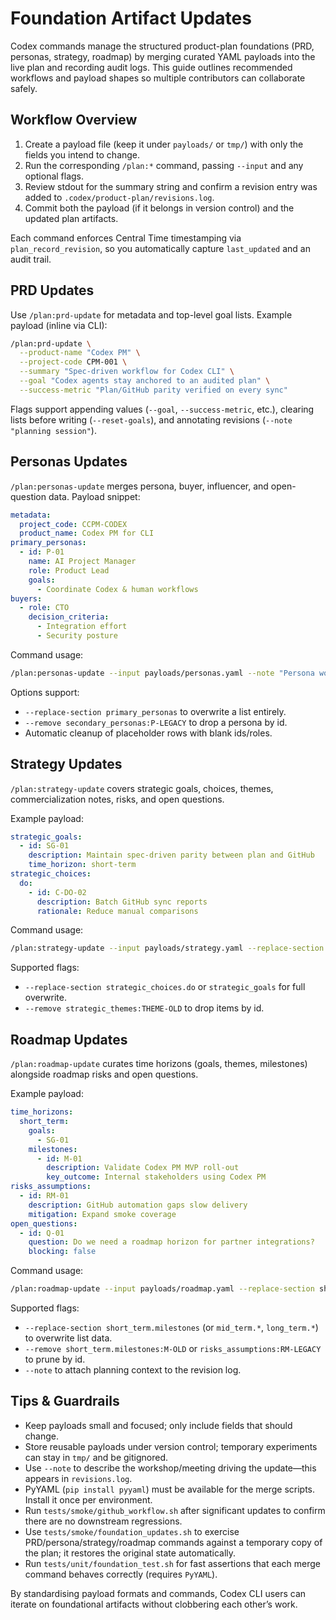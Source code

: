 # Foundation Artifact Updates

Codex commands manage the structured product-plan foundations (PRD, personas, strategy, roadmap) by merging curated YAML payloads into the live plan and recording audit logs. This guide outlines recommended workflows and payload shapes so multiple contributors can collaborate safely.

## Workflow Overview

1. Create a payload file (keep it under `payloads/` or `tmp/`) with only the fields you intend to change.
2. Run the corresponding `/plan:*` command, passing `--input` and any optional flags.
3. Review stdout for the summary string and confirm a revision entry was added to `.codex/product-plan/revisions.log`.
4. Commit both the payload (if it belongs in version control) and the updated plan artifacts.

Each command enforces Central Time timestamping via `plan_record_revision`, so you automatically capture `last_updated` and an audit trail.

## PRD Updates

Use `/plan:prd-update` for metadata and top-level goal lists. Example payload (inline via CLI):

```bash
/plan:prd-update \
  --product-name "Codex PM" \
  --project-code CPM-001 \
  --summary "Spec-driven workflow for Codex CLI" \
  --goal "Codex agents stay anchored to an audited plan" \
  --success-metric "Plan/GitHub parity verified on every sync"
```

Flags support appending values (`--goal`, `--success-metric`, etc.), clearing lists before writing (`--reset-goals`), and annotating revisions (`--note "planning session"`).

## Personas Updates

`/plan:personas-update` merges persona, buyer, influencer, and open-question data. Payload snippet:

```yaml
metadata:
  project_code: CCPM-CODEX
  product_name: Codex PM for CLI
primary_personas:
  - id: P-01
    name: AI Project Manager
    role: Product Lead
    goals:
      - Coordinate Codex & human workflows
buyers:
  - role: CTO
    decision_criteria:
      - Integration effort
      - Security posture
```

Command usage:

```bash
/plan:personas-update --input payloads/personas.yaml --note "Persona workshop"
```

Options support:
- `--replace-section primary_personas` to overwrite a list entirely.
- `--remove secondary_personas:P-LEGACY` to drop a persona by id.
- Automatic cleanup of placeholder rows with blank ids/roles.

## Strategy Updates

`/plan:strategy-update` covers strategic goals, choices, themes, commercialization notes, risks, and open questions.

Example payload:

```yaml
strategic_goals:
  - id: SG-01
    description: Maintain spec-driven parity between plan and GitHub
    time_horizon: short-term
strategic_choices:
  do:
    - id: C-DO-02
      description: Batch GitHub sync reports
      rationale: Reduce manual comparisons
```

Command usage:

```bash
/plan:strategy-update --input payloads/strategy.yaml --replace-section strategic_choices.do
```

Supported flags:
- `--replace-section strategic_choices.do` or `strategic_goals` for full overwrite.
- `--remove strategic_themes:THEME-OLD` to drop items by id.

## Roadmap Updates

`/plan:roadmap-update` curates time horizons (goals, themes, milestones) alongside roadmap risks and open questions.

Example payload:

```yaml
time_horizons:
  short_term:
    goals:
      - SG-01
    milestones:
      - id: M-01
        description: Validate Codex PM MVP roll-out
        key_outcome: Internal stakeholders using Codex PM
risks_assumptions:
  - id: RM-01
    description: GitHub automation gaps slow delivery
    mitigation: Expand smoke coverage
open_questions:
  - id: Q-01
    question: Do we need a roadmap horizon for partner integrations?
    blocking: false
```

Command usage:

```bash
/plan:roadmap-update --input payloads/roadmap.yaml --replace-section short_term.milestones
```

Supported flags:
- `--replace-section short_term.milestones` (or `mid_term.*`, `long_term.*`) to overwrite list data.
- `--remove short_term.milestones:M-OLD` or `risks_assumptions:RM-LEGACY` to prune by id.
- `--note` to attach planning context to the revision log.

## Tips & Guardrails

- Keep payloads small and focused; only include fields that should change.
- Store reusable payloads under version control; temporary experiments can stay in `tmp/` and be gitignored.
- Use `--note` to describe the workshop/meeting driving the update—this appears in `revisions.log`.
- PyYAML (`pip install pyyaml`) must be available for the merge scripts. Install it once per environment.
- Run `tests/smoke/github_workflow.sh` after significant updates to confirm there are no downstream regressions.
- Use `tests/smoke/foundation_updates.sh` to exercise PRD/persona/strategy/roadmap commands against a temporary copy of the plan; it restores the original state automatically.
- Run `tests/unit/foundation_test.sh` for fast assertions that each merge command behaves correctly (requires `PyYAML`).

By standardising payload formats and commands, Codex CLI users can iterate on foundational artifacts without clobbering each other’s work.
